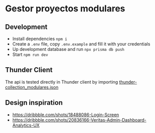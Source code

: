 # Gestor proyectos modulares

## Development

- Install dependencies `npm i`
- Create a `.env` file, copy `.env.example` and fill it with your credentials
- Up development database and run `npx prisma db push`
- Start `npm run dev`

## Thunder Client
The api is tested directly in Thunder client by importing [thunder-collection_modulares.json](./lib/thunder-collection_modulares.json)

## Design inspiration

- https://dribbble.com/shots/18488086-Login-Screen
- https://dribbble.com/shots/20836166-Veritas-Admin-Dashboard-Analytics-UX